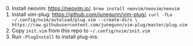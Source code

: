 0. Install neovim: https://neovim.io/. `brew install neovim/neovim/neovim`
0. Install vim-plug: https://github.com/junegunn/vim-plug/. `curl -fLo ~/.config/nvim/autoload/plug.vim --create-dirs \
    https://raw.githubusercontent.com/junegunn/vim-plug/master/plug.vim`
0. Copy `init.vim` from this repo to `~/.config/nvim/init.vim`
0. Run `:PlugInstall` to install plug-ins.
